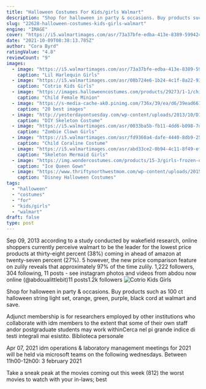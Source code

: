 ```yaml
---
title: "Halloween Costumes For Kids/girls Walmart"
description: "Shop for halloween in party & occasions. Buy products such as 100 ct halloween string light set, orange, green, purple, black cord at walmart and save."
slug: "22628-halloween-costumes-kids-girls-walmart"
engine: "IMAGE"
cover: "https://i5.walmartimages.com/asr/73a37bfe-edba-413e-8389-5994242a29ce_1.8e3527e0186b6b8cda82af6158d60c02.jpeg?odnWidth=612&odnHeight=612&odnBg=ffffff"
date: "2021-10-09T08:38:13.785Z"
author: "Cora Byrd"
ratingValue: "4.8"
reviewCount: "9"
images:
  - image: "https://i5.walmartimages.com/asr/73a37bfe-edba-413e-8389-5994242a29ce_1.8e3527e0186b6b8cda82af6158d60c02.jpeg?odnWidth=612&odnHeight=612&odnBg=ffffff"
    caption: "Lil Harlequin Girls"
  - image: "https://i5.walmartimages.com/asr/08b724e6-1b24-4c1f-8a22-939d13e3c535_1.d6c05d1b4951bbb3dbddcf179614e906.jpeg?odnWidth=612&odnHeight=612&odnBg=ffffff"
    caption: "Cotrio Kids Girls"
  - image: "https://images.halloweencostumes.com/products/29273/1-1/child-female-minion-costume.jpg"
    caption: "Child Female Minion"
  - image: "https://s-media-cache-ak0.pinimg.com/736x/39/ea/d6/39ead66138f80454aedd3c230e386100--poison-ivy-costumes-halloween-.jpg"
    caption: "20 best images"
  - image: "http://yesterdayontuesday.com/wp-content/uploads/2013/10/DIY-Skeleton-Costume.png"
    caption: "DIY Skeleton Costume"
  - image: "https://i5.walmartimages.com/asr/0033ba5b-fb11-4dd6-b098-7d42b043f1ef_1.e89a4412788fea0342fe0d93565e61f5.jpeg?odnWidth=612&odnHeight=612&odnBg=ffffff"
    caption: "Zombie Clown Girls"
  - image: "https://i5.walmartimages.com/asr/fd9360a4-dafe-4440-8db9-25b558f21426_1.894702098490e205702ee0cdd18319b6.jpeg"
    caption: "Child Coraline Costume"
  - image: "https://i5.walmartimages.com/asr/abd33ce2-0b94-4c11-8f49-efb68b8c9d9c_1.8ac7df0a26797326635b9034c256b7c1.jpeg?odnWidth=612&odnHeight=612&odnBg=ffffff"
    caption: "Skeleton Mermaid Girls"
  - image: "https://img.wondercostumes.com/products/15-3/girls-frozen-queen-baby-costume.jpg"
    caption: "Ice Queen Gown"
  - image: "https://www.thriftynorthwestmom.com/wp-content/uploads/2015/09/Disney-Halloween-Costumes-for-Girls.jpg"
    caption: "Disney Halloween Costumes"
tags:
  - "halloween"
  - "costumes"
  - "for"
  - "kids/girls"
  - "walmart"
draft: false
type: post
---
```


Sep 09, 2013 according to a study conducted by wakefield research, online shoppers currently perceive walmart to be the leader for the lowest price products at thirty-eight percent (38%) coming in ahead of amazon at twenty-seven percent (27%). 5 however, the new price comparison feature on zulily reveals that approximately 97% of the time zulily. 1,222 followers, 304 following, 11 posts - see instagram photos and videos from abdou now online (@abdoualittlebit)11 posts1.2k followers
![Cotrio Kids Girls](https://i5.walmartimages.com/asr/08b724e6-1b24-4c1f-8a22-939d13e3c535_1.d6c05d1b4951bbb3dbddcf179614e906.jpeg?odnWidth=612&odnHeight=612&odnBg=ffffff "Cotrio Kids Girls")

Shop for halloween in party &amp; occasions. Buy products such as 100 ct halloween string light set, orange, green, purple, black cord at walmart and save.
<!--inArticleAds-->

<!--galleryOne-->

Adjunct membership is for researchers employed by other institutions who collaborate with idm members to the extent that some of their own staff andor postgraduate students may work withinCerca nel pi grande indice di testi integrali mai esistito. Biblioteca personale
<!--inArticleAds-->

<!--galleryTwo-->

Apr 07, 2021 idm operations & laboratory management meetings for 2021 will be held via microsoft teams on the following wednesdays. Between 11h00-12h00: 3 february 2021
<!--galleryThree-->

Take a sneak peak at the movies coming out this week (812) the worst movies to watch with your in-laws; best